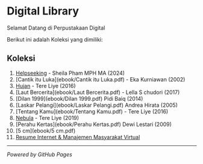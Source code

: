 # Digital Library
Selamat Datang di Perpustakaan Digital

Berikut ini adalah Koleksi yang dimiliki:

## Koleksi

1. [Helpseeking](ebook/Helpseeking.pdf) - Sheila Pham MPH MA (2024)
2. [Cantik itu Luka](ebook/Cantik itu Luka.pdf) - Eka Kurniawan (2002)
3. [Hujan](ebook/Hujan.pdf) - Tere Liye (2016)
4. [Laut Bercerita](ebook/Laut Bercerita.pdf) - Lella S chudori (2017)
5. [Dilan 1999](ebook/Dilan 1999.pdf) Pidi Baiq (2014)
6. [Laskar Pelangi](ebook/Laskar Pelangi.pdf) Andrea Hirata (2005)
7. [Tentang Kamu](ebook/Tentang Kamu.pdf) - Tere Liye (2016)
8. [Nebula](ebook/Nebula.pdf) - Tere Liye (2019)
9. [Perahu Kertas](ebook/Perahu Kertas.pdf) Dewi Lestari (2009)
10. [5 cm](ebook/5 cm.pdf)
11. [Resume Internet & Manajemen Masyarakat Virtual](ResumeInternet&ManajemenMasyarakatVirtual.pdf)
---

*Powered by GitHub Pages* 

